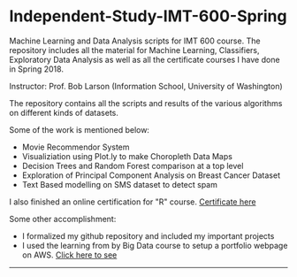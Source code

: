 # Independent-Study-IMT-600-Spring


Machine Learning and Data Analysis scripts for IMT 600 course. The repository includes all the material for Machine Learning, Classifiers, Exploratory Data Analysis as well as all the certificate courses I have done in Spring 2018.

Instructor: Prof. Bob Larson (Information School, University of Washington)

The repository contains all the scripts and results of the various algorithms on different kinds of datasets.

Some of the work is mentioned below:

- Movie Recommendor System
- Visualiziation using Plot.ly to make Choropleth Data Maps
- Decision Trees and Random Forest comparison at a top level
- Exploration of Principal Component Analysis on Breast Cancer Dataset
- Text Based modelling on SMS dataset to detect spam

I also finished an online certification for "R" course. [Certificate here](https://www.google.com)

Some other accomplishment: 

- I formalized my github repository and included my important projects
- I used the learning from by Big Data course to setup a portfolio webpage on AWS. [Click here to see](http://bit.do/manas-thakre)

____________________________________________________________________________________
